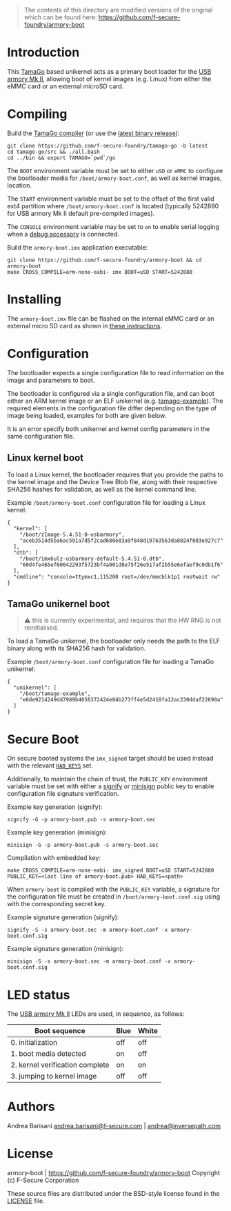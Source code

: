> The contents of this directory are modified versions of the original which can
> be found here: https://github.com/f-secure-foundry/armory-boot

Introduction
============

This [TamaGo](https://github.com/f-secure-foundry/tamago) based unikernel
acts as a primary boot loader for the [USB armory Mk II](https://github.com/f-secure-foundry/usbarmory/wiki),
allowing boot of kernel images (e.g. Linux) from either the eMMC card or an
external microSD card.

Compiling
=========

Build the [TamaGo compiler](https://github.com/f-secure-foundry/tamago-go)
(or use the [latest binary release](https://github.com/f-secure-foundry/tamago-go/releases/latest)):

```
git clone https://github.com/f-secure-foundry/tamago-go -b latest
cd tamago-go/src && ./all.bash
cd ../bin && export TAMAGO=`pwd`/go
```

The `BOOT` environment variable must be set to either `uSD` or `eMMC` to
configure the bootloader media for `/boot/armory-boot.conf`, as well as kernel
images, location.

The `START` environment variable must be set to the offset of the first valid
ext4 partition where `/boot/armory-boot.conf` is located (typically 5242880 for
USB armory Mk II default pre-compiled images).

The `CONSOLE` environment variable may be set to `on` to enable serial
logging when a [debug accessory](https://github.com/f-secure-foundry/usbarmory/tree/master/hardware/mark-two-debug-accessory)
is connected.

Build the `armory-boot.imx` application executable:

```
git clone https://github.com/f-secure-foundry/armory-boot && cd armory-boot
make CROSS_COMPILE=arm-none-eabi- imx BOOT=uSD START=5242880
```

Installing
==========

The `armory-boot.imx` file can be flashed on the internal eMMC card or an
external micro SD card as shown in [these instructions](https://github.com/f-secure-foundry/usbarmory/wiki/Boot-Modes-(Mk-II)#flashing-imx-native-images).

Configuration
=============

The bootloader expects a single configuration file to read information on the
image and parameters to boot.

The bootloader is configured via a single configuration file, and can boot either
 an ARM kernel image or an ELF unikernel (e.g.
[tamago-example](https://github.com/f-secure-foundry/tamago-example)).
The required elements in the configuration file differ depending on the type of
image being loaded, examples for both are given below.

It is an error specify both unikernel and kernel config parameters in the same
configuration file.

Linux kernel boot
-----------------

To load a Linux kernel, the bootloader requires that you provide the paths to
the kernel image and the Device Tree Blob file, along with their respective
SHA256 hashes for validation, as well as the kernel command line.

Example `/boot/armory-boot.conf` configuration file for loading a Linux kernel:

```
{
  "kernel": [
    "/boot/zImage-5.4.51-0-usbarmory",
    "aceb3514d5ba6ac591a7d5f2cad680e83a9f848d19763563da8024f003e927c7"
  ],
  "dtb": [
    "/boot/imx6ulz-usbarmory-default-5.4.51-0.dtb",
    "60d4fe465ef60042293f5723bf4a001d8e75f26e517af2b55e6efaef9c0db1f6"
  ],
  "cmdline": "console=ttymxc1,115200 root=/dev/mmcblk1p1 rootwait rw"
}
```

TamaGo unikernel boot
---------------------

> :warning: this is currently experimental, and requires that the HW RNG is
> not reinitialised.

To load a TamaGo unikernel, the bootloader only needs the path to the ELF
binary along with its SHA256 hash for validation.

Example `/boot/armory-boot.conf` configuration file for loading a TamaGo
unikernel:

```
{
  "unikernel": [
    "/boot/tamago-example",
    "e6de9214249dd7989b4056372424e84b273ff4e5d2410fa12ac230ddaf22690a"
  ]
}
```

Secure Boot
===========

On secure booted systems the `imx_signed` target should be used instead with the relevant
[`HAB_KEYS`](https://github.com/f-secure-foundry/usbarmory/wiki/Secure-boot-(Mk-II)) set.

Additionally, to maintain the chain of trust, the `PUBLIC_KEY` environment
variable must be set with either a [signify](https://man.openbsd.org/signify)
or [minisign](https://jedisct1.github.io/minisign/) public key to enable
configuration file signature verification.

Example key generation (signify):

```
signify -G -p armory-boot.pub -s armory-boot.sec
```

Example key generation (minisign):

```
minisign -G -p armory-boot.pub -s armory-boot.sec
```

Compilation with embedded key:

```
make CROSS_COMPILE=arm-none-eabi- imx_signed BOOT=uSD START=5242880 PUBLIC_KEY=<last line of armory-boot.pub> HAB_KEYS=<path>
```

When `armory-boot` is compiled with the `PUBLIC_KEY` variable, a signature for
the configuration file must be created in `/boot/armory-boot.conf.sig` using
with the corresponding secret key.

Example signature generation (signify):

```
signify -S -s armory-boot.sec -m armory-boot.conf -x armory-boot.conf.sig
```

Example signature generation (minisign):

```
minisign -S -s armory-boot.sec -m armory-boot.conf -x armory-boot.conf.sig
```

LED status
==========

The [USB armory Mk II](https://github.com/f-secure-foundry/usbarmory/wiki) LEDs
are used, in sequence, as follows:

| Boot sequence                   | Blue | White |
|---------------------------------|------|-------|
| 0. initialization               | off  | off   |
| 1. boot media detected          | on   | off   |
| 2. kernel verification complete | on   | on    |
| 3. jumping to kernel image      | off  | off   |

Authors
=======

Andrea Barisani
andrea.barisani@f-secure.com | andrea@inversepath.com

License
=======

armory-boot | https://github.com/f-secure-foundry/armory-boot
Copyright (c) F-Secure Corporation

These source files are distributed under the BSD-style license found in the
[LICENSE](https://github.com/f-secure-foundry/armory-boot/blob/master/LICENSE) file.
